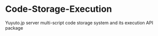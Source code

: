 # Code-Storage-Execution
Yuyuto.jp server multi-script code storage system and its execution API package
